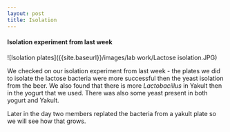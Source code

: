 ```yaml
---
layout: post
title: Isolation
---
```


#### Isolation experiment from last week

![Isolation plates]({{site.baseurl}}/images/lab work/Lactose isolation.JPG)

We checked on our isolation experiment from last week - the plates we did to isolate the lactose bacteria were more successful then the yeast isolation from the beer.
We also found that there is more _Lactobacillus_ in Yakult then in the yogurt that we used. There was also some yeast present in both yogurt and Yakult.

Later in the day two members replated the bacteria from a yakult plate so we will see how that grows.
